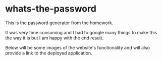 # whats-the-password

This is the password generator from the homework.

It was very time consuming and I had to google many things to make this the way it is but I am happy with the end result.

Below will be some images of the website's functionality and will also provide a link to the deployed application.

